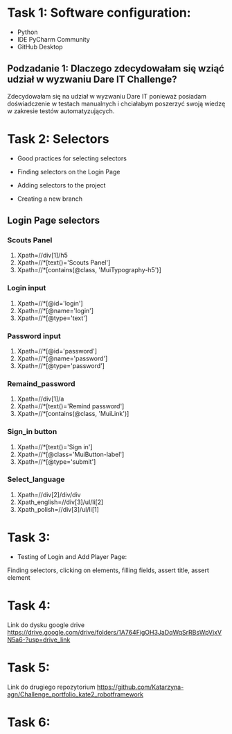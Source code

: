# Task 1: Software configuration:

* Python
* IDE PyCharm Community
* GitHub Desktop
  
## Podzadanie 1: Dlaczego zdecydowałam się wziąć udział w wyzwaniu Dare IT Challenge?

Zdecydowałam się na udział w wyzwaniu Dare IT ponieważ posiadam doświadczenie w testach manualnych i chciałabym poszerzyć swoją wiedzę w zakresie testów automatyzujących. 

# Task 2: Selectors

* Good practices for selecting selectors

* Finding selectors on the Login Page

* Adding selectors to the project

* Creating a new branch

## Login Page selectors
### Scouts Panel
1. Xpath=//div[1]/h5
1. Xpath=//*[text()='Scouts Panel']
1. Xpath=//*[contains(@class, 'MuiTypography-h5')]  


### Login input

1. Xpath=//*[@id='login']
1. Xpath=//*[@name='login']
1. Xpath=//*[@type='text']

### Password input

1. Xpath=//*[@id='password']
1. Xpath=//*[@name='password']
1. Xpath=//*[@type='password']

### Remaind_password
1. Xpath=//div[1]/a
1. Xpath=//*[text()='Remind password']
1. Xpath=//*[contains(@class, 'MuiLink')] 

### Sign_in button
1. Xpath=//*[text()='Sign in']
1. Xpath=//*[@class='MuiButton-label']
1. Xpath=//*[@type='submit']

### Select_language
1. Xpath=//div[2]/div/div
1. Xpath_english=//div[3]/ul/li[2]
1. Xpath_polish=//div[3]/ul/li[1]

# Task 3:

* Testing of Login and Add Player Page:

Finding selectors, clicking on elements, filling fields, assert title, assert element

# Task 4:
Link do dysku google drive
https://drive.google.com/drive/folders/1A764FigOH3JaDqWqSrRBsWpVjxVN5a6-?usp=drive_link

# Task 5:
Link do drugiego repozytorium
https://github.com/Katarzyna-agn/Challenge_portfolio_kate2_robotframework

# Task 6:



